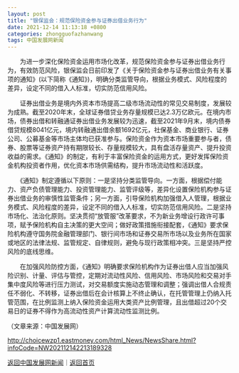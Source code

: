 ```yaml
---
layout: post
title: "银保监会：规范保险资金参与证券出借业务行为"
date: 2021-12-14 11:13:18 +0800
categories: zhongguofazhanwang
tags: 中国发展网新闻
---
```

<p>　　为进一步深化保险资金运用市场化改革，规范保险资金参与证券出借业务行为，有效防范风险，银保监会日前印发了《关于保险资金参与证券出借业务有关事项的通知》(以下简称《通知》)，明确分类监管导向，根据业务模式、风险程度的差异，设定不同的借入人标准，切实防范信用风险。</p>
 <p>　　证券出借业务是境内外资本市场提高二级市场流动性的常见交易制度，发展较为成熟。截至2020年末，全球证券借贷业务存量规模已达2.3万亿欧元。在境内市场，债券出借和转融通证券出借业务发展较为迅速，截至2021年9月末，境内债券借贷规模8041亿元，境内转融通出借余额1692亿元，社保基金、商业银行、证券公司、公募基金等市场主体均已获准参与。保险资金作为资本市场重要参与者，债券、股票等证券资产持有期限较长、存量规模较大，具有盘活存量资产、提升投资收益的需求。《通知》的制定，有利于丰富保险资金的运用方式，更好发挥保险资金机构投资者作用，优化资本市场供需结构，提升市场流动性和活跃度。</p>
 <p>　　《通知》制定遵循以下原则：一是坚持分类监管导向。一方面，根据偿付能力、资产负债管理能力、投资管理能力、监管评级等，差异化设置保险机构参与证券出借业务的审慎性监管条件；另一方面，引导保险机构加强借入人管理，根据业务模式、风险程度的差异，设定不同的借入人标准，切实防范信用风险。二是坚持市场化、法治化原则。坚决贯彻“放管服”改革要求，不为新业务增设行政许可事项，赋予保险机构自主决策的更大空间；做好政策措施衔接配套，《通知》要求保险机构遵守国务院金融管理部门、银行间市场和证券交易所市场以及业务所在国家或地区的法律法规、监管规定、自律规则，避免与现行政策相冲突。三是坚持严控风险的底线思维。</p>
 <p>　　在加强风险防控方面，《通知》明确要求保险机构作为证券出借人应当加强风险识别、计量、评估与管控，定期对流动性风险、信用风险、市场风险和交易对手集中度风险等进行压力测试，对交易额度实施动态管理和调整；强调出借人合规责任不弱化、不转移，证券出借后在会计核算上不终止确认，在托管管理上仍纳入托管范围，在比例监测上纳入保险资金运用大类资产比例管理，且出借超过20个交易日的证券不得作为高流动性资产计算流动性监测比例。</p><p class="em_media">（文章来源：中国发展网）</p>

<http://choicewzp1.eastmoney.com/html_News/NewsShare.html?infoCode=NW202112142213189328>

[返回中国发展网新闻](//finews.withounder.com/zhongguofazhanwang/)｜[返回首页](//finews.withounder.com/)